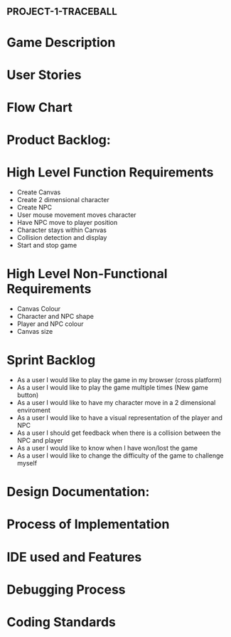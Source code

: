 ## PROJECT-1-TRACEBALL

# Game Description

# User Stories

# Flow Chart

# Product Backlog:

# High Level Function Requirements

* Create Canvas
* Create 2 dimensional character
* Create NPC
* User mouse movement moves character
* Have NPC move to player position
* Character stays within Canvas
* Collision detection and display
* Start and stop game

# High Level Non-Functional Requirements

* Canvas Colour
* Character and NPC shape
* Player and NPC colour
* Canvas size

# Sprint Backlog

* As a user I would like to play the game in my browser (cross platform)
* As a user I would like to play the game multiple times (New game button)
* As a user I would like to have my character move in a 2 dimensional enviroment
* As a user I would like to have a visual representation of the player and NPC
* As a user I should get feedback when there is a collision between the NPC and player
* As a user I would like to know when I have won/lost the game
* As a user I would like to change the difficulty of the game to challenge myself

# Design Documentation:

# Process of Implementation

# IDE used and Features

# Debugging Process

# Coding Standards
